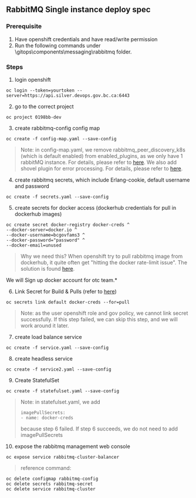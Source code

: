 ## RabbitMQ Single instance deploy spec

### Prerequisite

1. Have openshift credentials and have read/write permission
2. Run the following commands under \gitops\components\messaging\rabbitmq folder.

### Steps

1. login openshift

```
oc login --token=yourtoken --server=https://api.silver.devops.gov.bc.ca:6443
```

2. go to the correct project

```
oc project 0198bb-dev
```

3. create rabbitmq-config config map

```
oc create -f config-map.yaml --save-config
```

> Note: in config-map.yaml, we remove rabbitmq_peer_discovery_k8s (which is default enabled) from enabled_plugins, as we only have 1 rabbitMQ instance. For details, please refer to [here](https://github.com/bitnami/charts/issues/2227).
> We also add shovel plugin for error processing. For details, please refer to [here](https://www.rabbitmq.com/shovel.html).

4. create rabbitmq secrets, which include Erlang-cookie, default username and password

```
oc create -f secrets.yaml --save-config
```

5. create secrets for docker access (dockerhub credentials for pull in dockerhub images)

```
oc create secret docker-registry docker-creds ^
--docker-server=docker.io ^
--docker-username=bcgovfams3 ^
--docker-password="password" ^
--docker-email=unused
```

> Why we need this?
> When openshift try to pull rabbitmq image from dockerhub, it quite often get "hitting the docker rate-limit issue".
> The solution is found [here](https://github.com/BCDevOps/OpenShift4-Migration/issues/51).

We will Sign up docker account for otc team.\*

6. Link Secret for Build & Pulls (refer to [here](https://github.com/BCDevOps/OpenShift4-Migration/issues/51))

```
oc secrets link default docker-creds --for=pull
```

> Note: as the user openshift role and gov policy, we cannot link secret successfully. If this step failed, we can skip this step, and we will work around it later.

7. create load balance service

```
oc create -f service.yaml --save-config
```

8. create headless service

```
oc create -f service2.yaml --save-config
```

9. Create StatefulSet

```
oc create -f statefulset.yaml --save-config
```

> Note: in statefulset.yaml, we add
>
> ```
> imagePullSecrets:
> - name: docker-creds
> ```
>
> because step 6 failed. If step 6 succeeds, we do not need to add imagePullSecrets

10. expose the rabbitmq management web console

```
oc expose service rabbitmq-cluster-balancer
```

> reference command:

```
oc delete configmap rabbitmq-config
oc delete secrets rabbitmq-secret
oc delete service rabbitmq-cluster
```
